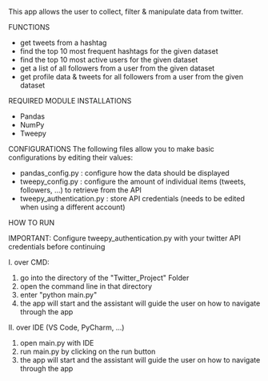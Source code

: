 This app allows the user to collect, filter & manipulate data from twitter.


FUNCTIONS
- get tweets from a hashtag
- find the top 10 most frequent hashtags for the given dataset
- find the top 10 most active users for the given dataset
- get a list of all followers from a user from the given dataset
- get profile data & tweets for all followers from a user from the given dataset


REQUIRED MODULE INSTALLATIONS
- Pandas
- NumPy
- Tweepy


CONFIGURATIONS
The following files allow you to make basic configurations by editing their values:
- pandas_config.py : configure how the data should be displayed
- tweepy_config.py : configure the amount of individual items (tweets, followers, ...) to retrieve from the API
- tweepy_authentication.py : store API credentials (needs to be edited when using a different account)


HOW TO RUN

IMPORTANT: Configure tweepy_authentication.py with your twitter API credentials before continuing

I. over CMD:
  1. go into the directory of the "Twitter_Project" Folder
  2. open the command line in that directory
  3. enter "python main.py"
  4. the app will start and the assistant will guide the user on how to navigate through the app

II. over IDE (VS Code, PyCharm, ...)
 1. open main.py with IDE
 2. run main.py by clicking on the run button
 3. the app will start and the assistant will guide the user on how to navigate through the app

